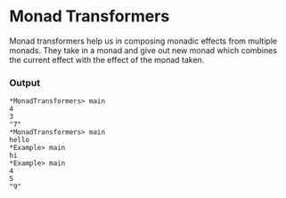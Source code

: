 # Monad Transformers

Monad transformers help us in composing monadic effects from multiple monads. They take in a monad and give out new monad which combines the current effect with the effect of the monad taken.

### Output

```
*MonadTransformers> main
4
3
"7"
*MonadTransformers> main
hello
*Example> main
hi
*Example> main
4
5
"9"
```
